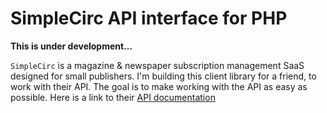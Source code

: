 # SimpleCirc API interface for PHP
**This is under development...**

`SimpleCirc` is a magazine & newspaper subscription management SaaS designed for small publishers.
I'm building this client library for a friend, to work with their API. The goal is to make working with the API as easy as possible.
Here is a link to their [API documentation](https://simplecirc.com/docs/api)
